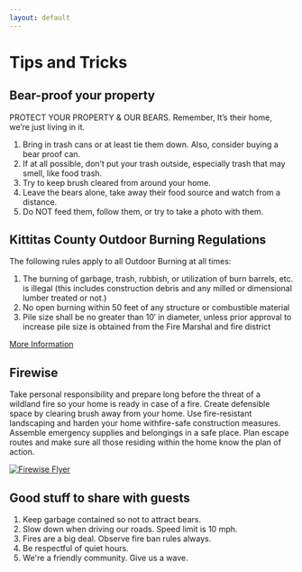 ```yaml
---
layout: default
---
```

# Tips and Tricks
## Bear-proof your property
PROTECT YOUR PROPERTY & OUR BEARS. Remember, It’s their home, we’re just living in it. 
1. Bring in trash cans or at least tie them down. Also, consider buying a bear proof can. 
1. If at all possible, don’t put your trash outside, especially trash that may smell, like food trash.
1. Try to keep brush cleared from around your home.
1. Leave the bears alone, take away their food source and watch from a distance.
1. Do NOT feed them, follow them, or try to  take a photo with them.

## Kittitas County Outdoor Burning Regulations
The following rules apply to all Outdoor Burning at all times:
1. The burning of garbage, trash, rubbish, or utilization of burn barrels, etc. is illegal (this includes construction debris and any milled or dimensional lumber treated or not.)
1. No open burning within 50 feet of any structure or combustible material
1. Pile size shall be no greater than 10′ in diameter, unless prior approval to increase pile size is obtained from the Fire Marshal and fire district

[More Information](https://nkctribune.com/psa-outdoor-burning-regulations/)

## Firewise
Take personal responsibility and prepare long before the threat of a wildland fire so your home is ready in case of a fire. Create defensible space by clearing brush away from your home. Use fire-resistant landscaping and harden your home withfire-safe construction measures. Assemble emergency supplies and belongings in a safe place. Plan escape routes and make sure all those residing within the home know the plan of action.

[![Firewise Flyer](https://static.wixstatic.com/media/12af28_ef79a052e84642a8b81fc2d6dba9f543~mv2.jpg/v1/crop/x_0,y_5,w_663,h_863/fill/w_294,h_384,al_c,q_80,usm_0.66_1.00_0.01/Firewise%20Property%20Flyer_JPG.webp)](https://www.dnr.wa.gov/publications/rp_fireprev_home_combo.pdf?r67lrg)

## Good stuff to share with guests
1. Keep garbage contained so not to attract bears.
1. Slow down when driving our roads. Speed limit is 10 mph.
1. Fires are a big deal. Observe fire ban rules always. 
1. Be respectful of quiet hours.
1. We're a friendly community. Give us a wave.
